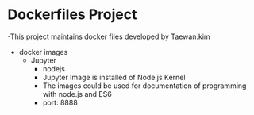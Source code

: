 # Dockerfiles Project

-This project maintains docker files developed by Taewan.kim

- docker images
  - Jupyter
    - nodejs
     - Jupyter Image is installed of Node.js Kernel
     - The images could be used for documentation of programming with node.js and ES6 
     - port: 8888


 
 

